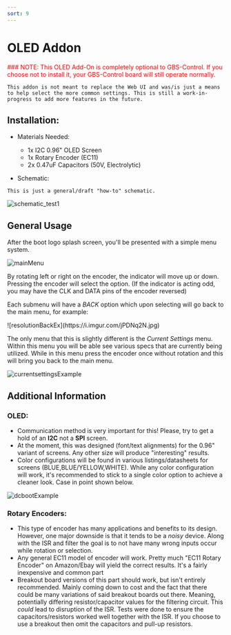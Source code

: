 ```yaml
---
sort: 9
---
```


# OLED Addon
<span class="anim-pulse" style="color:red">
### NOTE: This OLED Add-On is completely optional to GBS-Control. If you choose not to install it, your GBS-Control board will still operate normally.
</span>


<span class="anim-fade-in">

```warning
This addon is not meant to replace the Web UI and was/is just a means to help select the more common settings. This is still a work-in-progress to add more features in the future. 
```

</span>

## Installation:
- Materials Needed:
   * 1x I2C 0.96" OLED Screen
   * 1x Rotary Encoder (EC11)
   * 2x 0.47uF Capacitors (50V, Electrolytic)

- Schematic:

<span class="anim-fade-in">

```note
This is just a general/draft "how-to" schematic.
```

</span>

![schematic_test1](https://i.imgur.com/X3MbPzX.png)

## General Usage

After the boot logo splash screen, you'll be presented with a simple menu system.

<span class="anim-fade-in">

![mainMenu](https://i.imgur.com/sI7LR1n.jpg)

</span>

By rotating left or right on the encoder, the indicator will move up or down. Pressing the encoder will select the option.
  (If the indicator is acting odd, you may have the CLK and DATA pins of the encoder reversed)

Each submenu will have a _BACK_ option which upon selecting will go back to the main menu, for example:

<span class="anim-fade-in">
![resolutionBackEx](https://i.imgur.com/jPDNq2N.jpg)
</span>

The only menu that this is slightly different is the _Current Settings_ menu. Within this menu you will be able see various specs that are currently being utilized. While in this menu press the encoder once without rotation and this will bring you back to the main menu. 

<span class="anim-fade-in">

![currentsettingsExample](https://i.imgur.com/wPpbZNC.jpg)

</span>

## Additional Information
### OLED:
- Communication method is very important for this! Please, try to get a hold of an **I2C** not a **SPI** screen.
- At the moment, this was designed (font/text alignments) for the 0.96" variant of screens. Any other size will produce "interesting" results.
- Color configurations will be found in various listings/datasheets for screens (BLUE,BLUE/YELLOW,WHITE). While any color configuration will work, it's recommended to stick to a single color option to achieve a cleaner look. Case in point shown below.

<span class="anim-fade-in">

![dcbootExample](https://i.imgur.com/cBahzGe.jpg)

</span>

### Rotary Encoders:
- This type of encoder has many applications and benefits to its design. However, one major downside is that it tends to be a _noisy_ device. Along with the ISR and filter the goal is to not have many wrong inputs occur while rotation or selection.
- Any general EC11 model of encoder will work. Pretty much "EC11 Rotary Encoder" on Amazon/Ebay will yield the correct results. It's a fairly inexpensive and common part
- Breakout board versions of this part should work, but isn't entirely recommended. Mainly coming down to cost and the fact that there could be many variations of said breakout boards out there. Meaning, potentially differing resistor/capacitor values for the filtering circuit. This *could* lead to disruption of the ISR. Tests were done to ensure the capacitors/resistors worked well together with the ISR. If you choose to use a breakout then omit the capacitors and pull-up resistors.
